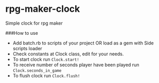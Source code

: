 # rpg-maker-clock
Simple clock for rpg maker

###How to use
- Add batch.rb to scripts of your project OR load as a gem with Side scripts loader
- Check constants at Clock class, edit for your needs.
- To start clock run ```Clock.start!```
- To receive number of seconds player have been played run ```Clock.seconds_in_game```
- To flush clock run ```Clock.flush!```
